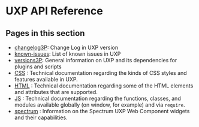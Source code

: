 # UXP API Reference

## Pages in this section
* [changelog3P](changelog3P.md): Change Log in UXP version
* [known-issues](known-issues.md): List of known issues in UXP
* [versions3P](versions3P.md): General information on UXP and its dependencies for plugins and scripts
* [CSS](reference-css/index.md) : Technical documentation regarding the kinds of CSS styles and features available in UXP.
* [HTML](reference-html/index.md) : Technical documentation regarding some of the HTML elements and attributes that are supported.
* [JS](reference-js/index.md) : Technical documentation regarding the functions, classes, and modules available globally (on window, for example) and via `require`.
* [spectrum](reference-spectrum/index.md) : Information on the Spectrum UXP Web Component widgets and their capabilities.


